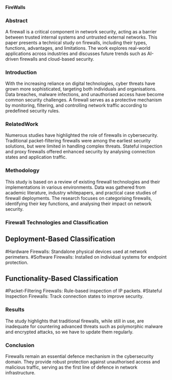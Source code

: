 #### FireWalls

### Abstract
A firewall is a critical component in network security, acting as a barrier between trusted internal systems and untrusted external networks. 
This paper presents a technical study on firewalls, including their types, functions, advantages, and limitations. 
The work explores real-world applications across industries and discusses future trends such as AI-driven firewalls and cloud-based security. 

### Introduction
With the increasing reliance on digital technologies, cyber threats have grown more sophisticated, targeting both individuals and organisations. 
Data breaches, malware infections, and unauthorised access have become common security challenges. 
A firewall serves as a protective mechanism by monitoring, filtering, and controlling network traffic according to predefined security rules. 

### RelatedWork
Numerous studies have highlighted the role of firewalls in cybersecurity. 
Traditional packet-filtering firewalls were among the earliest security solutions, but were limited in handling complex threats. 
Stateful inspection and proxy firewalls offered enhanced security by analysing connection states and application traffic. 

### Methodology
This study is based on a review of existing firewall technologies and their implementations in various environments. 
Data was gathered from academic literature, industry whitepapers, and practical case studies of firewall deployments. 
The research focuses on categorising firewalls, identifying their key functions, and analysing their impact on network security.

### Firewall Technologies and Classification
## Deployment-Based Classification
#Hardware Firewalls: Standalone physical devices used at network perimeters.
#Software Firewalls: Installed on individual systems for endpoint protection.
## Functionality-Based Classification
#Packet-Filtering Firewalls: Rule-based inspection of IP packets.
#Stateful Inspection Firewalls: Track connection states to improve security.

### Results
The study highlights that traditional firewalls, while still in use, are inadequate for countering advanced threats such as polymorphic malware 
and encrypted attacks, so we have to update them regularly.

### Conclusion
Firewalls remain an essential defence mechanism in the cybersecurity domain. They provide robust protection against unauthorised access 
and malicious traffic, serving as the first line of defence in network infrastructure.
